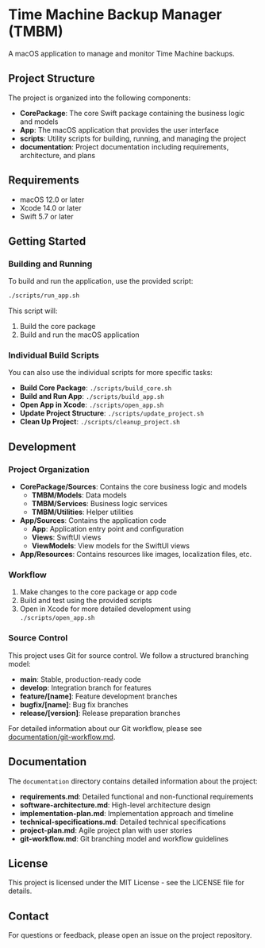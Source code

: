 # Time Machine Backup Manager (TMBM)

A macOS application to manage and monitor Time Machine backups.

## Project Structure

The project is organized into the following components:

- **CorePackage**: The core Swift package containing the business logic and models
- **App**: The macOS application that provides the user interface
- **scripts**: Utility scripts for building, running, and managing the project
- **documentation**: Project documentation including requirements, architecture, and plans

## Requirements

- macOS 12.0 or later
- Xcode 14.0 or later
- Swift 5.7 or later

## Getting Started

### Building and Running

To build and run the application, use the provided script:

```bash
./scripts/run_app.sh
```

This script will:
1. Build the core package
2. Build and run the macOS application

### Individual Build Scripts

You can also use the individual scripts for more specific tasks:

- **Build Core Package**: `./scripts/build_core.sh`
- **Build and Run App**: `./scripts/build_app.sh`
- **Open App in Xcode**: `./scripts/open_app.sh`
- **Update Project Structure**: `./scripts/update_project.sh`
- **Clean Up Project**: `./scripts/cleanup_project.sh`

## Development

### Project Organization

- **CorePackage/Sources**: Contains the core business logic and models
  - **TMBM/Models**: Data models
  - **TMBM/Services**: Business logic services
  - **TMBM/Utilities**: Helper utilities
- **App/Sources**: Contains the application code
  - **App**: Application entry point and configuration
  - **Views**: SwiftUI views
  - **ViewModels**: View models for the SwiftUI views
- **App/Resources**: Contains resources like images, localization files, etc.

### Workflow

1. Make changes to the core package or app code
2. Build and test using the provided scripts
3. Open in Xcode for more detailed development using `./scripts/open_app.sh`

### Source Control

This project uses Git for source control. We follow a structured branching model:

- **main**: Stable, production-ready code
- **develop**: Integration branch for features
- **feature/[name]**: Feature development branches
- **bugfix/[name]**: Bug fix branches
- **release/[version]**: Release preparation branches

For detailed information about our Git workflow, please see [documentation/git-workflow.md](documentation/git-workflow.md).

## Documentation

The `documentation` directory contains detailed information about the project:

- **requirements.md**: Detailed functional and non-functional requirements
- **software-architecture.md**: High-level architecture design
- **implementation-plan.md**: Implementation approach and timeline
- **technical-specifications.md**: Detailed technical specifications
- **project-plan.md**: Agile project plan with user stories
- **git-workflow.md**: Git branching model and workflow guidelines

## License

This project is licensed under the MIT License - see the LICENSE file for details.

## Contact

For questions or feedback, please open an issue on the project repository. 